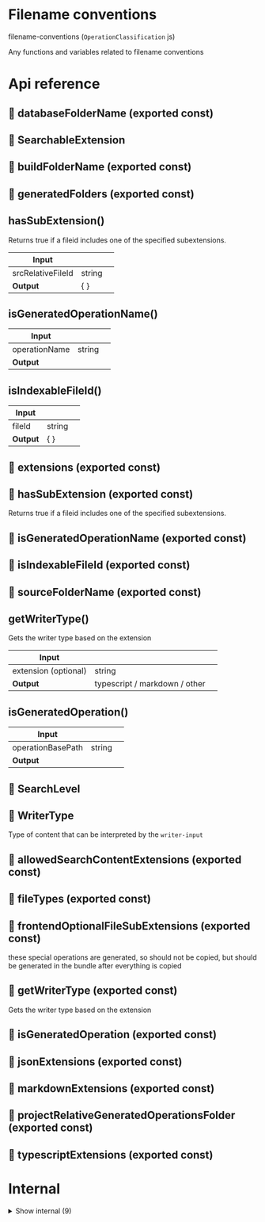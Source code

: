 # Filename conventions

filename-conventions (`OperationClassification` js)

Any functions and variables related to filename conventions




# Api reference

## 📄 databaseFolderName (exported const)

## 🔹 SearchableExtension

## 📄 buildFolderName (exported const)

## 📄 generatedFolders (exported const)

## hasSubExtension()

Returns true if a fileid includes one of the specified subextensions.


| Input      |    |    |
| ---------- | -- | -- |
| srcRelativeFileId | string |  |,| subExtensions | {  } |  |,| includeRootName (optional) | boolean | if true, also returns true if the extension is the complete name of the file |
| **Output** | {  }   |    |



## isGeneratedOperationName()

| Input      |    |    |
| ---------- | -- | -- |
| operationName | string |  |
| **Output** |    |    |



## isIndexableFileId()

| Input      |    |    |
| ---------- | -- | -- |
| fileId | string |  |
| **Output** | {  }   |    |



## 📄 extensions (exported const)

## 📄 hasSubExtension (exported const)

Returns true if a fileid includes one of the specified subextensions.


## 📄 isGeneratedOperationName (exported const)

## 📄 isIndexableFileId (exported const)

## 📄 sourceFolderName (exported const)

## getWriterType()

Gets the writer type based on the extension


| Input      |    |    |
| ---------- | -- | -- |
| extension (optional) | string |  |
| **Output** | typescript / markdown / other   |    |



## isGeneratedOperation()

| Input      |    |    |
| ---------- | -- | -- |
| operationBasePath | string |  |
| **Output** |    |    |



## 🔹 SearchLevel

## 🔹 WriterType

Type of content that can be interpreted by the `writer-input`








## 📄 allowedSearchContentExtensions (exported const)

## 📄 fileTypes (exported const)

## 📄 frontendOptionalFileSubExtensions (exported const)

these special operations are generated, so should not be copied, but should be generated in the bundle after everything is copied


## 📄 getWriterType (exported const)

Gets the writer type based on the extension


## 📄 isGeneratedOperation (exported const)

## 📄 jsonExtensions (exported const)

## 📄 markdownExtensions (exported const)

## 📄 projectRelativeGeneratedOperationsFolder (exported const)

## 📄 typescriptExtensions (exported const)

# Internal

<details><summary>Show internal (9)</summary>
    
  # 🔹 DropboxExtension

these filetypes should never be opened with explore. They should be processed and either indexed or converted. This creates a md or json with the proper metadata, which, in turn, can be explored.








## 🔹 FileType

## 🔹 JsonExtension

## 🔹 MarkdownExtension

## 🔹 TypescriptExtension

## 📄 jsonExtensionsConst (exported const)

## 📄 markdownExtensionsConst (exported const)

## 📄 operationUnindexableNamesOrSubExtensions (exported const)

## 📄 typescriptExtensionsConst (exported const)

  </details>

